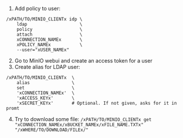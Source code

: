 1. Add policy to user:
```shell
/xPATH/TO/MINIO_CLIENTx idp \
    ldap                    \
    policy                  \
    attach                  \
    xCONNECTION_NAMEx       \
    xPOLICY_NAMEx           \
    --user="xUSER_NAMEx"
```
2. Go to MinIO webui and create an access token for a user
3. Create alias for LDAP user:
```shell
/xPATH/TO/MINIO_CLIENTx  \
    alias                \
    set                  \
    'xCONNECTION_NAMEx'  \
    'xACCESS_KEYx'       \
    'xSECRET_KEYx'       # Optional. If not given, asks for it in promt
```
4. Try to download some file: `/xPATH/TO/MINIO_CLIENTx get "xCONNECTION_NAMEx/xBUCKET_NAMEx/xFILE_NAME.TXTx" "/xWHERE/TO/DOWNLOAD/FILEx/"`